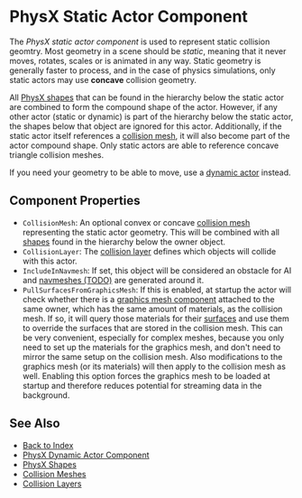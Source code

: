 # PhysX Static Actor Component

The *PhysX static actor component* is used to represent static collision geomtry. Most geometry in a scene should be *static*, meaning that it never moves, rotates, scales or is animated in any way. Static geometry is generally faster to process, and in the case of physics simulations, only static actors may use **concave** collision geometry.

All [PhysX shapes](../collision-shapes/physx-shapes.md) that can be found in the hierarchy below the static actor are combined to form the compound shape of the actor. However, if any other actor (static or dynamic) is part of the hierarchy below the static actor, the shapes below that object are ignored for this actor. Additionally, if the static actor itself references a [collision mesh](../collision-shapes/collision-meshes.md), it will also become part of the actor compound shape. Only static actors are able to reference concave triangle collision meshes.

If you need your geometry to be able to move, use a [dynamic actor](physx-dynamic-actor-component.md) instead.

## Component Properties

* `CollisionMesh`: An optional convex or concave [collision mesh](../collision-shapes/collision-meshes.md) representing the static actor geometry. This will be combined with all [shapes](../collision-shapes/physx-shapes.md) found in the hierarchy below the owner object.
* `CollisionLayer`: The [collision layer](../collision-shapes/collision-layers.md) defines which objects will collide with this actor.
* `IncludeInNavmesh`: If set, this object will be considered an obstacle for AI and [navmeshes (TODO)](../../ai/recast-navmesh.md) are generated around it.
* `PullSurfacesFromGraphicsMesh`: If this is enabled, at startup the actor will check whether there is a [graphics mesh component](../../graphics/meshes/mesh-component.md) attached to the same owner, which has the same amount of materials, as the collision mesh. If so, it will query those materials for their [surfaces](../../materials/surfaces.md) and use them to override the surfaces that are stored in the collision mesh. This can be very convenient, especially for complex meshes, because you only need to set up the materials for the graphics mesh, and don't need to mirror the same setup on the collision mesh. Also modifications to the graphics mesh (or its materials) will then apply to the collision mesh as well. Enabling this option forces the graphics mesh to be loaded at startup and therefore reduces potential for streaming data in the background.

## See Also

* [Back to Index](../../index.md)
* [PhysX Dynamic Actor Component](physx-dynamic-actor-component.md)
* [PhysX Shapes](../collision-shapes/physx-shapes.md)
* [Collision Meshes](../collision-shapes/collision-meshes.md)
* [Collision Layers](../collision-shapes/collision-layers.md)

